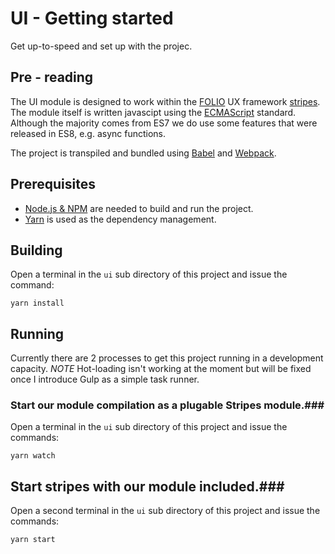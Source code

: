 # UI - Getting started #
Get up-to-speed and set up with the projec.

## Pre - reading ##
The UI module is designed to work within the [FOLIO](https://github.com/folio-org) UX framework [stripes](https://github.com/folio-org/stripes-core).
The module itself is written javascipt using the [ECMAScript](https://www.ecma-international.org/ecma-262/8.0/index.html) standard. Although the
majority comes from ES7 we do use some features that were released in ES8, e.g. async functions.

The project is transpiled and bundled using [Babel](https://babeljs.io/) and [Webpack](https://webpack.js.org/).

## Prerequisites ##
- [Node.js & NPM](https://docs.npmjs.com/getting-started/installing-node) are needed to build and run the project.
- [Yarn](https://yarnpkg.com/lang/en/) is used as the dependency management. 

## Building ##
Open a terminal in the `ui` sub directory of this project and issue the command:
```
yarn install
```

## Running ##
Currently there are 2 processes to get this project running in a development capacity.
_NOTE_ Hot-loading isn't working at the moment but will be fixed once I introduce Gulp as a simple task runner. 

### Start our module compilation as a plugable Stripes module.###
Open a terminal in the `ui` sub directory of this project and issue the commands:
```
yarn watch
```

## Start stripes with our module included.###
Open a second terminal in the `ui` sub directory of this project and issue the commands:
```
yarn start
```
